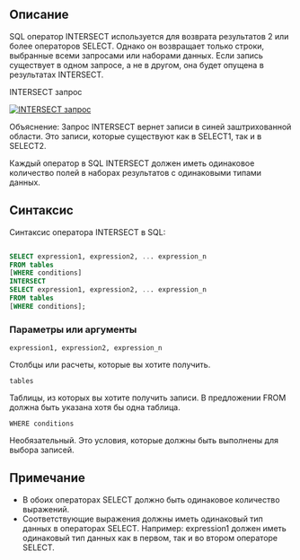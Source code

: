 
## Описание

SQL оператор INTERSECT используется для возврата результатов 2 или более операторов SELECT. Однако он возвращает только строки, выбранные всеми запросами или наборами данных. Если запись существует в одном запросе, а не в другом, она будет опущена в результатах INTERSECT.

INTERSECT запрос

[![INTERSECT запрос](https://oracleplsql.ru/wp-content/uploads/2018/11/intersect_de.jpg)]()

Объяснение: Запрос INTERSECT вернет записи в синей заштрихованной области. Это записи, которые существуют как в SELECT1, так и в SELECT2.

Каждый оператор в SQL INTERSECT должен иметь одинаковое количество полей в наборах результатов с одинаковыми типами данных.

## Синтаксис

Синтаксис оператора INTERSECT в SQL:

```sql

SELECT expression1, expression2, ... expression_n  
FROM tables  
[WHERE conditions]  
INTERSECT  
SELECT expression1, expression2, ... expression_n  
FROM tables  
[WHERE conditions];

```

### Параметры или аргументы

`expression1, expression2, expression_n`

Столбцы или расчеты, которые вы хотите получить.

`tables`

Таблицы, из которых вы хотите получить записи. В предложении FROM должна быть указана хотя бы одна таблица.

`WHERE conditions`

Необязательный. Это условия, которые должны быть выполнены для выбора записей.

## Примечание

- В обоих операторах SELECT должно быть одинаковое количество выражений.
- Соответствующие выражения должны иметь одинаковый тип данных в операторах SELECT. Например: expression1 должен иметь одинаковый тип данных как в первом, так и во втором операторе SELECT.